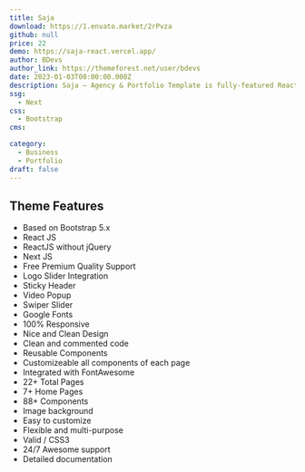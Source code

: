 ```yaml
---
title: Saja
download: https://1.envato.market/2rPvza
github: null
price: 22
demo: https://saja-react.vercel.app/
author: BDevs
author_link: https://themeforest.net/user/bdevs
date: 2023-01-03T00:00:00.000Z
description: Saja – Agency & Portfolio Template is fully-featured React Next JS template for Digital Services, We just released the fully coded version in latest React Next JS.
ssg:
  - Next
css:
  - Bootstrap
cms:

category:
  - Business
  - Portfolio
draft: false
---
```

## Theme Features

- Based on Bootstrap 5.x
- React JS
- ReactJS without jQuery
- Next JS
- Free Premium Quality Support
- Logo Slider Integration
- Sticky Header
- Video Popup
- Swiper Slider
- Google Fonts
- 100% Responsive
- Nice and Clean Design
- Clean and commented code
- Reusable Components
- Customizeable all components of each page
- Integrated with FontAwesome
- 22+ Total Pages
- 7+ Home Pages
- 88+ Components
- Image background
- Easy to customize
- Flexible and multi-purpose
- Valid / CSS3
- 24/7 Awesome support
- Detailed documentation
